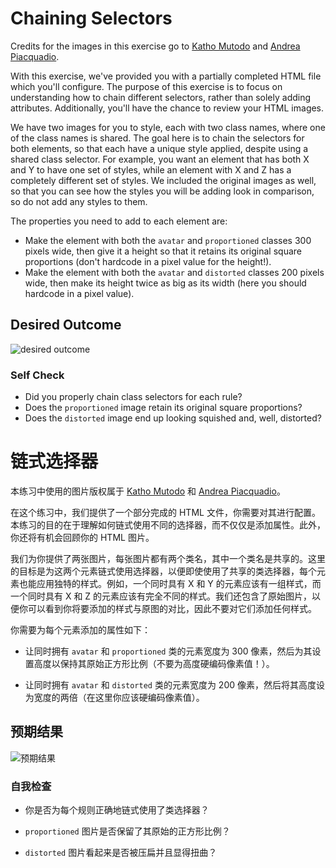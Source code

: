 # Chaining Selectors

Credits for the images in this exercise go to [Katho Mutodo](https://linktr.ee/photobykatho_) and [Andrea Piacquadio](https://www.pexels.com/@olly?utm_content=attributionCopyText&utm_medium=referral&utm_source=pexels).


With this exercise, we've provided you with a partially completed HTML file which you'll configure. The purpose of this exercise is to focus on understanding how to chain different selectors, rather than solely adding attributes. Additionally, you'll have the chance to review your HTML images.

We have two images for you to style, each with two class names, where one of the class names is shared. The goal here is to chain the selectors for both elements, so that each have a unique style applied, despite using a shared class selector. For example, you want an element that has both X and Y to have one set of styles, while an element with X and Z has a completely different set of styles. We included the original images as well, so that you can see how the styles you will be adding look in comparison, so do not add any styles to them.

The properties you need to add to each element are:

* Make the element with both the `avatar` and `proportioned` classes 300 pixels wide, then give it a height so that it retains its original square proportions (don't hardcode in a pixel value for the height!).
* Make the element with both the `avatar` and `distorted` classes 200 pixels wide, then make its height twice as big as its width (here you should hardcode in a pixel value).

## Desired Outcome
![desired outcome](./desired-outcome.png)

### Self Check
- Did you properly chain class selectors for each rule?
- Does the `proportioned` image retain its original square proportions?
- Does the `distorted` image end up looking squished and, well, distorted?


# 链式选择器

本练习中使用的图片版权属于 [Katho Mutodo](https://linktr.ee/photobykatho_) 和 [Andrea Piacquadio](https://www.pexels.com/@olly?utm_content=attributionCopyText&utm_medium=referral&utm_source=pexels)。

在这个练习中，我们提供了一个部分完成的 HTML 文件，你需要对其进行配置。本练习的目的在于理解如何链式使用不同的选择器，而不仅仅是添加属性。此外，你还将有机会回顾你的 HTML 图片。

我们为你提供了两张图片，每张图片都有两个类名，其中一个类名是共享的。这里的目标是为这两个元素链式使用选择器，以便即使使用了共享的类选择器，每个元素也能应用独特的样式。例如，一个同时具有 X 和 Y 的元素应该有一组样式，而一个同时具有 X 和 Z 的元素应该有完全不同的样式。我们还包含了原始图片，以便你可以看到你将要添加的样式与原图的对比，因此不要对它们添加任何样式。

你需要为每个元素添加的属性如下：

* 让同时拥有 `avatar` 和 `proportioned` 类的元素宽度为 300 像素，然后为其设置高度以保持其原始正方形比例（不要为高度硬编码像素值！）。

* 让同时拥有 `avatar` 和 `distorted` 类的元素宽度为 200 像素，然后将其高度设为宽度的两倍（在这里你应该硬编码像素值）。

## 预期结果

![预期结果](./desired-outcome.png)

### 自我检查

- 你是否为每个规则正确地链式使用了类选择器？

- `proportioned` 图片是否保留了其原始的正方形比例？

- `distorted` 图片看起来是否被压扁并且显得扭曲？